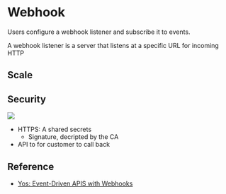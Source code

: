 # Webhook

Users configure a webhook listener and subscribe it to events.

 A webhook listener is a server that listens at a specific URL for incoming HTTP

## Scale

## Security

![](https://i.imgur.com/MHi89Ml.png)



- HTTPS: A shared secrets
  - Signature, decripted by the CA
- API to for customer to call back

## Reference

- [Yos: Event-Driven APIS with Webhooks](https://yos.io/2017/02/22/webhooks/)

